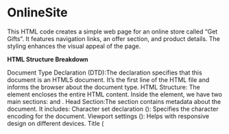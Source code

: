 # OnlineSite

This HTML code creates a simple web page for an online store called “Get Gifts”. It features navigation links, an offer section, and product details. The styling enhances the visual appeal of the page.

**HTML Structure Breakdown**

Document Type Declaration (DTD):The <!DOCTYPE html> declaration specifies that this document is an HTML5 document. It’s the first line of the HTML file and informs the browser about the document type.
HTML Structure: The <html> element encloses the entire HTML content. Inside the <html> element, we have two main sections: <head> and <body>.
Head Section:The <head> section contains metadata about the document.
It includes:
Character set declaration (<meta charset="UTF-8">): Specifies the character encoding for the document.
Viewport settings (<meta name="viewport" content="width=device-width, initial-scale=1.0">): Helps with responsive design on different devices.
Title (<title>): Sets the title of the web page (displayed in the browser tab).
Body Section: The <body> section contains the visible content of the web page.
It includes:
A centered <h5> element with a black background, displaying “FREE SHIPPING ON ORDERS OVER $100.”
A centered <h1> element with the title “Welcome to Get Gifts.”
A navigation menu (<nav>) with links to “Home” and “Buy Now” pages.
A menu icon section (<div class="menu_pic">) containing search, account, and cart icons.
An offer section (<div id="offer">) with a background image (“HomeBg.jpg”) and a heading.
A product section (<section class="products">) containing three product boxes:
Gloves (<div class="gloves">) with an image (“gloves.jpg”), price, and description.
Basket (<div class="basket">) with an image (“basket.jpg”), price, and description.
Jacket (<div class="jacket">) with an image (“jacket.jpg”), price, and description.
Styling: CSS rules are applied within the <style> element. Various styles are defined for elements like <body>, <h5>, <h1>, <nav>, and product boxes. Background images, opacity, font size, and alignment are customized.

